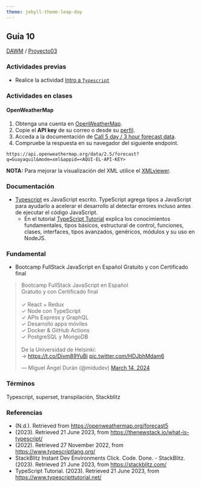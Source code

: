 ```yaml
---
theme: jekyll-theme-leap-day
---
```


## Guía 10

[DAWM](/DAWM/) / [Proyecto03](/DAWM/proyectos/2024/proyecto03)

### Actividades previas

* Realice la actividad [Intro a `Typescript`](/DAWM/enclases/typescript) 

### Actividades en clases

#### OpenWeatherMap

1. Obtenga una cuenta en [OpenWeatherMap](https://openweathermap.org/). 
2. Copie el **API key** de su correo o desde su [perfil](https://home.openweathermap.org/api_keys).
3. Acceda a la documentación de [Call 5 day / 3 hour forecast data](https://openweathermap.org/forecast5).
4. Compruebe la respuesta en su navegador del siguiente endpoint.

```
https://api.openweathermap.org/data/2.5/forecast?q=Guayaquil&mode=xml&appid=<AQUI-EL-API-KEY>
```

**NOTA:** Para mejorar la visualización del XML utilice el [XMLviewer](https://codebeautify.org/xmlviewer).

### Documentación

* [Typescript](https://www.typescriptlang.org/) es JavaScript escrito. TypeScript agrega tipos a JavaScript para ayudarlo a acelerar el desarrollo al detectar errores incluso antes de ejecutar el código JavaScript.
	+ En el tutorial [TypeScript Tutorial](https://www.typescripttutorial.net/) explica los conocimientos fundamentales, tipos básicos, estructural de control, funciones, clases, interfaces, tipos avanzados, genéricos, módulos y su uso en NodeJS.

### Fundamental

* Bootcamp FullStack JavaScript en Español Gratuito y con Certificado final

<blockquote class="twitter-tweet"><p lang="ca" dir="ltr">Bootcamp FullStack JavaScript en Español<br>Gratuito y con Certificado final<br><br>✓ React + Redux<br>✓ Node con TypeScript<br>✓ APIs Express y GraphQL<br>✓ Desarrollo apps móviles<br>✓ Docker &amp; GitHub Actions<br>✓ PostgreSQL y MongoDB<br><br>De la Universidad de Helsinki:<br>→ <a href="https://t.co/Divm89YuBi">https://t.co/Divm89YuBi</a> <a href="https://t.co/HDJbhMdam6">pic.twitter.com/HDJbhMdam6</a></p>&mdash; Miguel Ángel Durán (@midudev) <a href="https://twitter.com/midudev/status/1768301655861190958?ref_src=twsrc%5Etfw">March 14, 2024</a></blockquote> <script async src="https://platform.twitter.com/widgets.js" charset="utf-8"></script>

### Términos

Typescript, superset, transpilación, Stackblitz

### Referencias

* (N.d.). Retrieved from https://openweathermap.org/forecast5
* (2023). Retrieved 21 June 2023, from https://thenewstack.io/what-is-typescript/
* (2022). Retrieved 27 November 2022, from https://www.typescriptlang.org/
* StackBlitz Instant Dev Environments Click. Code. Done. - StackBlitz. (2023). Retrieved 21 June 2023, from https://stackblitz.com/
* TypeScript Tutorial. (2023). Retrieved 21 June 2023, from https://www.typescripttutorial.net/